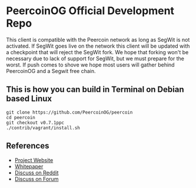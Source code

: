 
PeercoinOG Official Development Repo
==================================


This client is compatible with the Peercoin network as long as SegWit is not activated. If SegWit goes live on the network this client will be updated with a checkpoint that will reject the SegWit fork. We hope that forking won't be necessary due to lack of support for SegWit, but we must prepare for the worst. If push comes to shove we hope most users will gather behind PeercoinOG and a Segwit free chain.

This is how you can build in Terminal on Debian based Linux
---------------------

	git clone https://github.com/PeercoinOG/peercoin
	cd peercoin
	git checkout v0.7.1ppc
	./contrib/vagrant/install.sh

References
---------------------
* [Project Website](https://peercoin.net)
* [Whitepaper](https://peercoin.net/whitepaper)
* [Discuss on Reddit](https://www.reddit.com/r/PeercoinOG)
* [Discuss on Forum](https://talk.peercoin.net)
